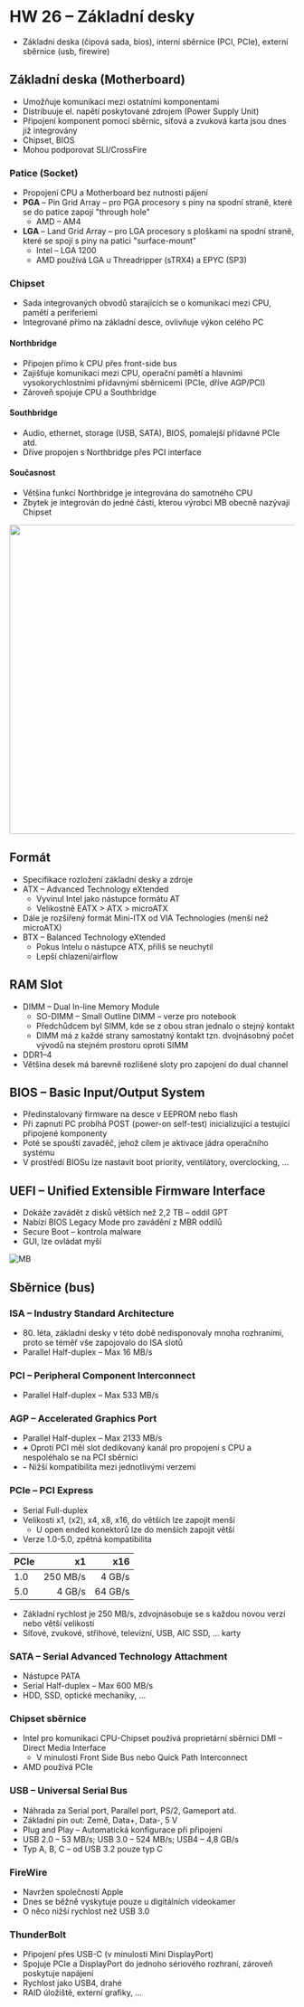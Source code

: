 # HW 26 – Základní desky

* Základní deska (čipová sada, bios), interní sběrnice (PCI, PCIe), externí sběrnice (usb, firewire)

## Základní deska (Motherboard)

* Umožňuje komunikaci mezi ostatními komponentami
* Distribuuje el. napětí poskytované zdrojem (Power Supply Unit)
* Připojení komponent pomocí sběrnic, síťová a zvuková karta jsou dnes již integrovány
* Chipset, BIOS
* Mohou podporovat SLI/CrossFire

### Patice (Socket)

* Propojení CPU a Motherboard bez nutnosti pájení
* __PGA__ – Pin Grid Array – pro PGA procesory s piny na spodní straně, které se do patice zapojí "through hole"
  * AMD – AM4
* __LGA__ – Land Grid Array – pro LGA procesory s ploškami na spodní straně, které se spojí s piny na patici "surface-mount"
  * Intel – LGA 1200
  * AMD používá LGA u Threadripper (sTRX4) a EPYC (SP3)

### Chipset

* Sada integrovaných obvodů starajících se o komunikaci mezi CPU, pamětí a periferiemi
* Integrované přímo na základní desce, ovlivňuje výkon celého PC

#### Northbridge

* Připojen přímo k CPU přes front-side bus
* Zajišťuje komunikaci mezi CPU, operační pamětí a hlavními vysokorychlostními přídavnými sběrnicemi (PCIe, dříve AGP/PCI)
* Zároveň spojuje CPU a Southbridge

#### Southbridge

* Audio, ethernet, storage (USB, SATA), BIOS, pomalejší přídavné PCIe atd.
* Dříve propojen s Northbridge přes PCI interface

#### Současnost

* Většina funkcí Northbridge je integrována do samotného CPU
* Zbytek je integrován do jedné části, kterou výrobci MB obecně nazývají Chipset

<img src="./img/HW_26_01.jpg" height="547" />

## Formát

* Specifikace rozložení základní desky a zdroje
* ATX – Advanced Technology eXtended
  * Vyvinul Intel jako nástupce formátu AT
  * Velikostně EATX > ATX > microATX
* Dále je rozšířený formát Mini-ITX od VIA Technologies (menší než microATX)
* BTX – Balanced Technology eXtended
  * Pokus Intelu o nástupce ATX, příliš se neuchytil
  * Lepší chlazení/airflow

## RAM Slot

* DIMM – Dual In-line Memory Module
  * SO-DIMM – Small Outline DIMM – verze pro notebook
  * Předchůdcem byl SIMM, kde se z obou stran jednalo o stejný kontakt
  * DIMM má z každé strany samostatný kontakt tzn. dvojnásobný počet vývodů na stejném prostoru oproti SIMM
* DDR1–4
* Většina desek má barevně rozlišené sloty pro zapojení do dual channel

## BIOS – Basic Input/Output System

* Předinstalovaný firmware na desce v EEPROM nebo flash
* Při zapnutí PC probíhá POST (power-on self-test) inicializující a testující připojené komponenty
* Poté se spouští zavaděč, jehož cílem je aktivace jádra operačního systému
* V prostředí BIOSu lze nastavit boot priority, ventilátory, overclocking, ...

## UEFI – Unified Extensible Firmware Interface

* Dokáže zavádět z disků větších než 2,2 TB – oddíl GPT
* Nabízí BIOS Legacy Mode pro zavádění z MBR oddílů
* Secure Boot – kontrola malware
* GUI, lze ovládat myší

![MB](./img/HW_26_02.png)

## Sběrnice (bus)

### ISA – Industry Standard Architecture

* <span>80.</span> léta, základní desky v této době nedisponovaly mnoha rozhraními, proto se téměř vše zapojovalo do ISA slotů
* Parallel Half-duplex – Max 16 MB/s

### PCI – Peripheral Component Interconnect

* Parallel Half-duplex – Max 533 MB/s

### AGP – Accelerated Graphics Port

* Parallel Half-duplex – Max 2133 MB/s
* __+__ Oproti PCI měl slot dedikovaný kanál pro propojení s CPU a nespoléhalo se na PCI sběrnici
* __-__ Nižší kompatibilita mezi jednotlivými verzemi

### PCIe – PCI Express

* Serial Full-duplex
* Velikosti x1, (x2), x4, x8, x16, do větších lze zapojit menší
  * U open ended konektorů lze do menších zapojit větší
* Verze 1.0-5.0, zpětná kompatibilita

PCIe | x1 | x16
--- | --: | --:
1.0 | 250 MB/s | 4 GB/s
5.0 | 4 GB/s | 64 GB/s

* Základní rychlost je 250 MB/s, zdvojnásobuje se s každou novou verzí nebo větší velikostí
* Síťové, zvukové, střihové, televizní, USB, AIC SSD, ... karty

### SATA – Serial Advanced Technology Attachment

* Nástupce PATA
* Serial Half-duplex – Max 600 MB/s
* HDD, SSD, optické mechaniky, ...

### Chipset sběrnice

* Intel pro komunikaci CPU-Chipset používá proprietární sběrnici DMI – Direct Media Interface
  * V minulosti Front Side Bus nebo Quick Path Interconnect
* AMD používá PCIe

### USB – Universal Serial Bus

* Náhrada za Serial port, Parallel port, PS/2, Gameport atd.
* Základní pin out: Země, Data+, Data-, 5 V
* Plug and Play – Automatická konfigurace při připojení
* USB 2.0 – 53 MB/s; USB 3.0 – 524 MB/s; USB4 – 4,8 GB/s
* Typ A, B, C – od USB 3.2 pouze typ C

### FireWire

* Navržen společností Apple
* Dnes se běžně vyskytuje pouze u digitálních videokamer
* O něco nižší rychlost než USB 3.0

### ThunderBolt

* Připojení přes USB-C (v minulosti Mini DisplayPort)
* Spojuje PCIe a DisplayPort do jednoho sériového rozhraní, zároveň poskytuje napájení
* Rychlost jako USB4, drahé
* RAID úložiště, externí grafiky, ...

